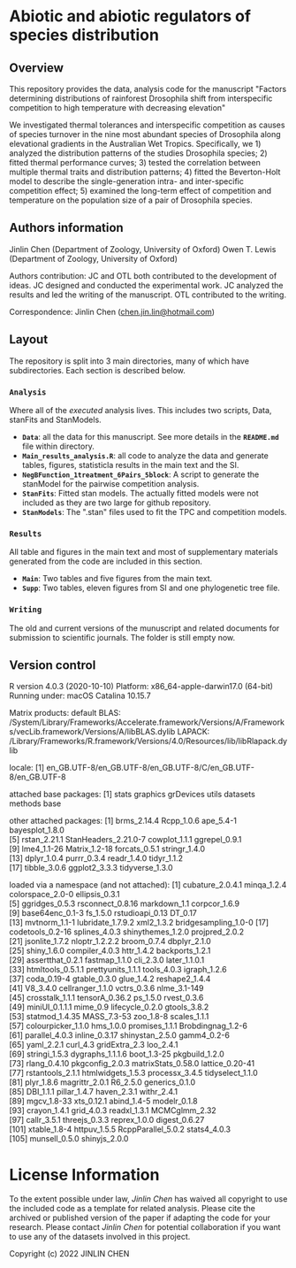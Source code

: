 # Abiotic and abiotic regulators of species distribution

## Overview
This repository provides the data, analysis code for the manuscript "Factors determining distributions of rainforest Drosophila shift from interspecific competition to high temperature with decreasing elevation"

We investigated thermal tolerances and interspecific competition as causes of species turnover in the nine most abundant species of Drosophila along elevational gradients in the Australian Wet Tropics. Specifically, we 1) analyzed the distribution patterns of the studies Drosophila species; 2) fitted thermal performance curves; 3) tested the correlation between multiple thermal traits and distribution patterns; 4) fitted the Beverton-Holt model to describe the single-generation intra- and inter-specific competition effect; 5) examined the long-term effect of competition and temperature on the population size of a pair of Drosophila species.


## Authors information
Jinlin Chen (Department of Zoology, University of Oxford)
Owen T. Lewis (Department of Zoology, University of Oxford)

Authors contribution: JC and OTL both contributed to the development of ideas. JC designed and conducted the experimental work. JC analyzed the results and led the writing of the manuscript. OTL contributed to the writing.

Correspondence: Jinlin Chen (chen.jin.lin@hotmail.com)


## Layout

The repository is split into 3 main directories, many of which have subdirectories. Each section is described below. 

### **`Analysis`** 
Where all of the *executed* analysis lives. This includes two scripts, Data, stanFits and StanModels. 
 * **`Data`**: all the data for this manuscript. See more details in the **`README.md`** file within directory. 
 * **`Main_results_analysis.R`**: all code to analyze the data and generate tables, figures, statisticla results in the main text and the SI. 
 * **`NegBFunction_1treatment_6Pairs_5block`**: A script to generate the stanModel for the pairwise competition analysis.
 * **`StanFits`**: Fitted stan models. The actually fitted models were not included as they are two large for github repository.
 * **`StanModels`**: The ".stan" files used to fit the TPC and competition models.

### **`Results`** 
All table and figures in the main text and most of supplementary materials generated from the code are included in this section. 
 * **`Main`**: Two tables and five figures from the main text.
 * **`Supp`**: Two tables, eleven figures from SI and one phylogenetic tree file.

### **`Writing`** 
The old and current versions of the munuscript and related documents for submission to scientific journals. The folder is still empty now.


## Version control
R version 4.0.3 (2020-10-10)
Platform: x86_64-apple-darwin17.0 (64-bit)
Running under: macOS Catalina 10.15.7

Matrix products: default
BLAS:   /System/Library/Frameworks/Accelerate.framework/Versions/A/Frameworks/vecLib.framework/Versions/A/libBLAS.dylib
LAPACK: /Library/Frameworks/R.framework/Versions/4.0/Resources/lib/libRlapack.dylib

locale:
[1] en_GB.UTF-8/en_GB.UTF-8/en_GB.UTF-8/C/en_GB.UTF-8/en_GB.UTF-8

attached base packages:
[1] stats     graphics  grDevices utils     datasets  methods   base     

other attached packages:
 [1] brms_2.14.4          Rcpp_1.0.6           ape_5.4-1            bayesplot_1.8.0     
 [5] rstan_2.21.1         StanHeaders_2.21.0-7 cowplot_1.1.1        ggrepel_0.9.1       
 [9] lme4_1.1-26          Matrix_1.2-18        forcats_0.5.1        stringr_1.4.0       
[13] dplyr_1.0.4          purrr_0.3.4          readr_1.4.0          tidyr_1.1.2         
[17] tibble_3.0.6         ggplot2_3.3.3        tidyverse_1.3.0     

loaded via a namespace (and not attached):
  [1] cubature_2.0.4.1     minqa_1.2.4          colorspace_2.0-0     ellipsis_0.3.1      
  [5] ggridges_0.5.3       rsconnect_0.8.16     markdown_1.1         corpcor_1.6.9       
  [9] base64enc_0.1-3      fs_1.5.0             rstudioapi_0.13      DT_0.17             
 [13] mvtnorm_1.1-1        lubridate_1.7.9.2    xml2_1.3.2           bridgesampling_1.0-0
 [17] codetools_0.2-16     splines_4.0.3        shinythemes_1.2.0    projpred_2.0.2      
 [21] jsonlite_1.7.2       nloptr_1.2.2.2       broom_0.7.4          dbplyr_2.1.0        
 [25] shiny_1.6.0          compiler_4.0.3       httr_1.4.2           backports_1.2.1     
 [29] assertthat_0.2.1     fastmap_1.1.0        cli_2.3.0            later_1.1.0.1       
 [33] htmltools_0.5.1.1    prettyunits_1.1.1    tools_4.0.3          igraph_1.2.6        
 [37] coda_0.19-4          gtable_0.3.0         glue_1.4.2           reshape2_1.4.4      
 [41] V8_3.4.0             cellranger_1.1.0     vctrs_0.3.6          nlme_3.1-149        
 [45] crosstalk_1.1.1      tensorA_0.36.2       ps_1.5.0             rvest_0.3.6         
 [49] miniUI_0.1.1.1       mime_0.9             lifecycle_0.2.0      gtools_3.8.2        
 [53] statmod_1.4.35       MASS_7.3-53          zoo_1.8-8            scales_1.1.1        
 [57] colourpicker_1.1.0   hms_1.0.0            promises_1.1.1       Brobdingnag_1.2-6   
 [61] parallel_4.0.3       inline_0.3.17        shinystan_2.5.0      gamm4_0.2-6         
 [65] yaml_2.2.1           curl_4.3             gridExtra_2.3        loo_2.4.1           
 [69] stringi_1.5.3        dygraphs_1.1.1.6     boot_1.3-25          pkgbuild_1.2.0      
 [73] rlang_0.4.10         pkgconfig_2.0.3      matrixStats_0.58.0   lattice_0.20-41     
 [77] rstantools_2.1.1     htmlwidgets_1.5.3    processx_3.4.5       tidyselect_1.1.0    
 [81] plyr_1.8.6           magrittr_2.0.1       R6_2.5.0             generics_0.1.0      
 [85] DBI_1.1.1            pillar_1.4.7         haven_2.3.1          withr_2.4.1         
 [89] mgcv_1.8-33          xts_0.12.1           abind_1.4-5          modelr_0.1.8        
 [93] crayon_1.4.1         grid_4.0.3           readxl_1.3.1         MCMCglmm_2.32       
 [97] callr_3.5.1          threejs_0.3.3        reprex_1.0.0         digest_0.6.27       
[101] xtable_1.8-4         httpuv_1.5.5         RcppParallel_5.0.2   stats4_4.0.3        
[105] munsell_0.5.0        shinyjs_2.0.0    


# License Information
To the extent possible under law, *Jinlin Chen* has waived all copyright to use the included code as a template for related analysis. Please cite the archived or published version of the paper if adapting the code for your research. Please contact *Jinlin Chen* for potential collaboration if you want to use any of the datasets involved in this project. 

Copyright (c) 2022 JINLIN CHEN
